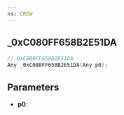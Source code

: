 ```yaml
---
ns: CREW
---
```

## _0xC080FF658B2E51DA

```c
// 0xC080FF658B2E51DA
Any _0xC080FF658B2E51DA(Any p0);
```

## Parameters
* **p0**:
